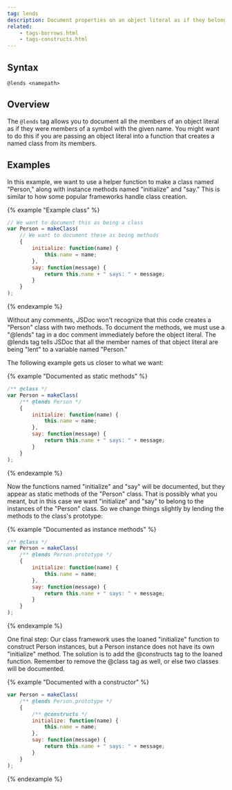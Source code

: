 ```yaml
---
tag: lends
description: Document properties on an object literal as if they belonged to a symbol with a given name.
related:
    - tags-borrows.html
    - tags-constructs.html
---
```


## Syntax

`@lends <namepath>`


## Overview

The `@lends` tag allows you to document all the members of an object literal as if they were members
of a symbol with the given name. You might want to do this if you are passing an object literal into
a function that creates a named class from its members.


## Examples

In this example, we want to use a helper function to make a class named "Person," along with
instance methods named "initialize" and "say." This is similar to how some popular frameworks
handle class creation.

{% example "Example class" %}

```js
// We want to document this as being a class
var Person = makeClass(
    // We want to document these as being methods
    {
        initialize: function(name) {
            this.name = name;
        },
        say: function(message) {
            return this.name + " says: " + message;
        }
    }
);
```
{% endexample %}

Without any comments, JSDoc won't recognize that this code creates a "Person" class with two
methods. To document the methods, we must use a "@lends" tag in a doc comment immediately before the
object literal. The @lends tag tells JSDoc that all the member names of that object literal are
being "lent" to a variable named "Person."

The following example gets us closer to what we want:

{% example "Documented as static methods" %}

```js
/** @class */
var Person = makeClass(
    /** @lends Person */
    {
        initialize: function(name) {
            this.name = name;
        },
        say: function(message) {
            return this.name + " says: " + message;
        }
    }
);
```
{% endexample %}

Now the functions named "initialize" and "say" will be documented, but they appear as static methods
of the "Person" class. That is possibly what you meant, but in this case we want "initialize" and
"say" to belong to the instances of the "Person" class. So we change things slightly by lending the
methods to the class's prototype:

{% example "Documented as instance methods" %}

```js
/** @class */
var Person = makeClass(
    /** @lends Person.prototype */
    {
        initialize: function(name) {
            this.name = name;
        },
        say: function(message) {
            return this.name + " says: " + message;
        }
    }
);
```
{% endexample %}

One final step: Our class framework uses the loaned "initialize" function to construct Person
instances, but a Person instance does not have its own "initialize" method. The solution is to add
the @constructs tag to the loaned function. Remember to remove the @class tag as well, or else two
classes will be documented.

{% example "Documented with a constructor" %}

```js
var Person = makeClass(
    /** @lends Person.prototype */
    {
        /** @constructs */
        initialize: function(name) {
            this.name = name;
        },
        say: function(message) {
            return this.name + " says: " + message;
        }
    }
);
```
{% endexample %}
